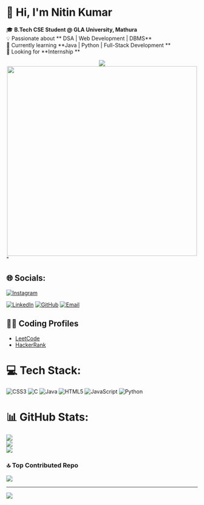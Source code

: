 # 👋 Hi, I'm Nitin Kumar  

🎓 **B.Tech CSE Student @ GLA University, Mathura**  
💡 Passionate about ** DSA | Web Development | DBMS**  
🌱 Currently learning **Java | Python | Full-Stack Development **  
💼 Looking for **Internship **  

<div align="center">
  <img src="<div align="center">
  <img src="https://png.pngtree.com/png-clipart/20230913/original/pngtree-code-clipart-cartoon-character-working-on-a-computer-with-headphones-vector-png-image_11067088.png"  
     width="500" height="500"/>
</div>"  


## 🌐 Socials:
[![Instagram](https://img.shields.io/badge/Instagram-E4405F?style=for-the-badge&logo=instagram&logoColor=white)](https://instagram.com/adventure_with_nitin_kumar)

[![LinkedIn](https://img.shields.io/badge/LinkedIn-0077B5?style=for-the-badge&logo=linkedin&logoColor=white)](https://www.linkedin.com/in/nitin-kumar-2223b6326)
[![GitHub](https://img.shields.io/badge/GitHub-181717?style=for-the-badge&logo=github&logoColor=white)](https://github.com/nitinkumar2911)
[![Email](https://img.shields.io/badge/Email-D14836?style=for-the-badge&logo=gmail&logoColor=white)](mailto:nitin2911.in@gmail.com)
## 🧑‍💻 Coding Profiles

- [LeetCode](https://leetcode.com/u/_2415001054/)
- [HackerRank](https://www.hackerrank.com/profile/_2415001054)



# 💻 Tech Stack:
![CSS3](https://img.shields.io/badge/css3-%231572B6.svg?style=for-the-badge&logo=css3&logoColor=white) ![C](https://img.shields.io/badge/c-%2300599C.svg?style=for-the-badge&logo=c&logoColor=white) ![Java](https://img.shields.io/badge/java-%23ED8B00.svg?style=for-the-badge&logo=openjdk&logoColor=white) ![HTML5](https://img.shields.io/badge/html5-%23E34F26.svg?style=for-the-badge&logo=html5&logoColor=white) ![JavaScript](https://img.shields.io/badge/javascript-%23323330.svg?style=for-the-badge&logo=javascript&logoColor=%23F7DF1E) ![Python](https://img.shields.io/badge/python-3670A0?style=for-the-badge&logo=python&logoColor=ffdd54)
# 📊 GitHub Stats:
![](https://github-readme-stats.vercel.app/api?username=nitinkumar2911&theme=dark&hide_border=false&include_all_commits=true&count_private=false)<br/>
![](https://nirzak-streak-stats.vercel.app/?user=nitinkumar2911&theme=dark&hide_border=false)<br/>
![](https://github-readme-stats.vercel.app/api/top-langs/?username=nitinkumar2911&theme=dark&hide_border=false&include_all_commits=true&count_private=false&layout=compact)

### 🔝 Top Contributed Repo
![](https://github-contributor-stats.vercel.app/api?username=nitinkumar2911&limit=5&theme=dark&combine_all_yearly_contributions=true)

---
[![](https://visitcount.itsvg.in/api?id=nitinkumar2911&icon=0&color=0)](https://visitcount.itsvg.in)

<!-- Proudly created with GPRM ( https://gprm.itsvg.in ) -->
